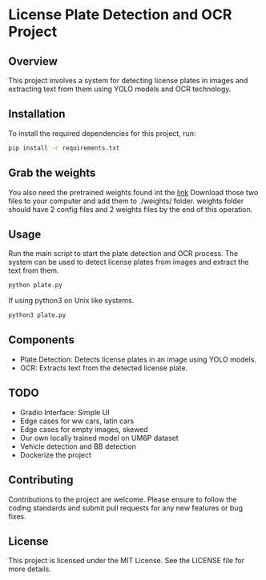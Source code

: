 # License Plate Detection and OCR Project

## Overview
This project involves a system for detecting license plates in images and extracting text from them using YOLO models and OCR technology.

## Installation
To install the required dependencies for this project, run:
```bash
pip install -r requirements.txt
```

## Grab the weights
You also need the pretrained weights found int the [link](https://drive.google.com/drive/folders/1FBc5z_iHjGU9XDnS7Lp2ViPi4LUG4ozG?usp=sharing "Gdrive link")
Download those two files to your computer and add them to ./weights/ folder. 
weights folder should have 2 config files and 2 weights files by the end of this operation.

## Usage
Run the main script to start the plate detection and OCR process. The system can be used to detect license plates from images and extract the text from them.

```bash
python plate.py
```
If using python3 on Unix like systems. 

```bash
python3 plate.py
```

## Components
- Plate Detection: Detects license plates in an image using YOLO models.
- OCR: Extracts text from the detected license plate.

## TODO
- Gradio Interface: Simple UI
- Edge cases for ww cars, latin cars
- Edge cases for empty images, skewed
- Our own locally trained model on UM6P dataset
- Vehicle detection and BB detection 
- Dockerize the project
  
## Contributing
Contributions to the project are welcome. Please ensure to follow the coding standards and submit pull requests for any new features or bug fixes.

## License
This project is licensed under the MIT License. See the LICENSE file for more details.
